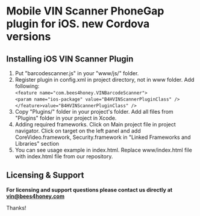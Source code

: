# Mobile VIN Scanner PhoneGap plugin for iOS. new Cordova versions

## Installing iOS VIN Scanner Plugin
1. Put "barcodescanner.js" in your "www/js/" folder.
2. Register plugin in config.xml in project directory, not in www folder.
Add following:     
`<feature name="com.bees4honey.VINBarcodeScanner">`  
	`<param name="ios-package" value="B4HVINScannerPluginClass" />`  
`</feature>value="B4HVINScannerPluginClass" />`  
3. Copy "Plugins/" folder in your project's folder. Add all files from "Plugins" folder in your project in Xcode.
4. Adding required frameworks. Click on Main project file in project navigator. Click on target on the left panel and add CoreVideo.framework, Security.framework in "Linked Frameworks and Libraries" section
5. You can see usage example in index.html. Replace www/index.html file with index.html file from our repository.			

## Licensing & Support

**For licensing and support questions please contact us directly at vin@bees4honey.com**

Thanks!